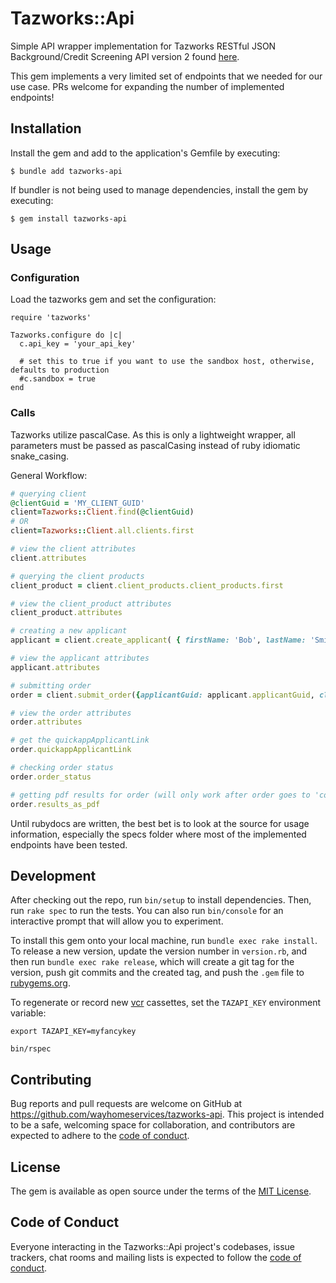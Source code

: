 # Tazworks::Api

Simple API wrapper implementation for Tazworks RESTful JSON Background/Credit Screening API version 2 found [here](https://docs.developer.tazworks.com/).

This gem implements a very limited set of endpoints that we needed for our use case. PRs welcome for expanding the number of implemented endpoints!

## Installation

Install the gem and add to the application's Gemfile by executing:

    $ bundle add tazworks-api

If bundler is not being used to manage dependencies, install the gem by executing:

    $ gem install tazworks-api

## Usage


### Configuration

Load the tazworks gem and set the configuration:

```
require 'tazworks'

Tazworks.configure do |c|
  c.api_key = 'your_api_key'

  # set this to true if you want to use the sandbox host, otherwise, defaults to production
  #c.sandbox = true 
end
```

### Calls

Tazworks utilize pascalCase. As this is only a lightweight wrapper, all parameters must be passed as pascalCasing instead of ruby idiomatic snake_casing.


General Workflow:
```ruby
# querying client
@clientGuid = 'MY_CLIENT_GUID'
client=Tazworks::Client.find(@clientGuid)
# OR
client=Tazworks::Client.all.clients.first

# view the client attributes
client.attributes

# querying the client products
client_product = client.client_products.client_products.first

# view the client_product attributes
client_product.attributes

# creating a new applicant
applicant = client.create_applicant( { firstName: 'Bob', lastName: 'Smith', email: 'bob.smith@gmail.com' } )

# view the applicant attributes
applicant.attributes

# submitting order
order = client.submit_order({applicantGuid: applicant.applicantGuid, clientProductGuid: client_product.clientProductGuid, useQuickApp: true})

# view the order attributes
order.attributes

# get the quickappApplicantLink
order.quickappApplicantLink

# checking order status
order.order_status

# getting pdf results for order (will only work after order goes to 'complete' status)
order.results_as_pdf
```

Until rubydocs are written, the best bet is to look at the source for usage information, especially the specs folder where most of the implemented endpoints have been tested.


## Development

After checking out the repo, run `bin/setup` to install dependencies. Then, run `rake spec` to run the tests. You can also run `bin/console` for an interactive prompt that will allow you to experiment.

To install this gem onto your local machine, run `bundle exec rake install`. To release a new version, update the version number in `version.rb`, and then run `bundle exec rake release`, which will create a git tag for the version, push git commits and the created tag, and push the `.gem` file to [rubygems.org](https://rubygems.org).

To regenerate or record new [vcr](https://benoittgt.github.io/vcr/) cassettes, set the `TAZAPI_KEY` environment variable:

```
export TAZAPI_KEY=myfancykey

bin/rspec
``` 



## Contributing

Bug reports and pull requests are welcome on GitHub at https://github.com/wayhomeservices/tazworks-api. This project is intended to be a safe, welcoming space for collaboration, and contributors are expected to adhere to the [code of conduct](https://github.com/wayhomeservices/tazworks-api/blob/master/CODE_OF_CONDUCT.md).

## License

The gem is available as open source under the terms of the [MIT License](https://opensource.org/licenses/MIT).

## Code of Conduct

Everyone interacting in the Tazworks::Api project's codebases, issue trackers, chat rooms and mailing lists is expected to follow the [code of conduct](https://github.com/wayhomeservices/tazworks-api/blob/master/CODE_OF_CONDUCT.md).
